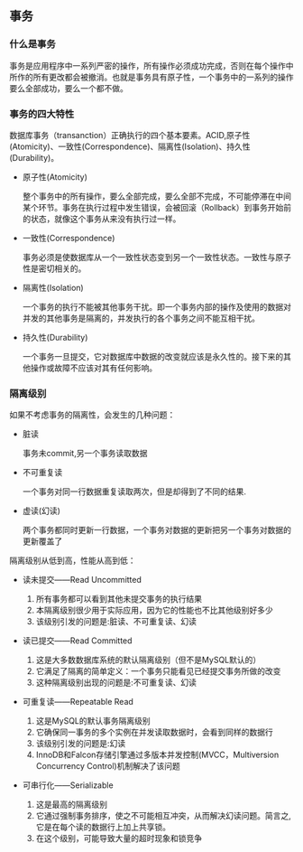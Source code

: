 ## 事务

### 什么是事务

事务是应用程序中一系列严密的操作，所有操作必须成功完成，否则在每个操作中所作的所有更改都会被撤消。也就是事务具有原子性，一个事务中的一系列的操作要么全部成功，要么一个都不做。

### 事务的四大特性 

数据库事务（transanction）正确执行的四个基本要素。ACID,原子性(Atomicity)、一致性(Correspondence)、隔离性(Isolation)、持久性(Durability)。

+ 原子性(Atomicity)

    整个事务中的所有操作，要么全部完成，要么全部不完成，不可能停滞在中间某个环节。事务在执行过程中发生错误，会被回滚（Rollback）到事务开始前的状态，就像这个事务从来没有执行过一样。

+ 一致性(Correspondence)

    事务必须是使数据库从一个一致性状态变到另一个一致性状态。一致性与原子性是密切相关的。

+ 隔离性(Isolation)

    一个事务的执行不能被其他事务干扰。即一个事务内部的操作及使用的数据对并发的其他事务是隔离的，并发执行的各个事务之间不能互相干扰。
    
+ 持久性(Durability)

    一个事务一旦提交，它对数据库中数据的改变就应该是永久性的。接下来的其他操作或故障不应该对其有任何影响。

### 隔离级别

如果不考虑事务的隔离性，会发生的几种问题：

+ 脏读

    事务未commit,另一个事务读取数据

+ 不可重复读

    一个事务对同一行数据重复读取两次，但是却得到了不同的结果.

+ 虚读(幻读)

    两个事务都同时更新一行数据，一个事务对数据的更新把另一个事务对数据的更新覆盖了

隔离级别从低到高，性能从高到低：

+ 读未提交——Read Uncommitted

    1. 所有事务都可以看到其他未提交事务的执行结果
    2. 本隔离级别很少用于实际应用，因为它的性能也不比其他级别好多少
    3. 该级别引发的问题是:脏读、不可重复读、幻读

+ 读已提交——Read Committed

    1. 这是大多数数据库系统的默认隔离级别（但不是MySQL默认的）
    2. 它满足了隔离的简单定义：一个事务只能看见已经提交事务所做的改变
    3. 这种隔离级别出现的问题是:不可重复读、幻读

+ 可重复读——Repeatable Read

    1. 这是MySQL的默认事务隔离级别
    2. 它确保同一事务的多个实例在并发读取数据时，会看到同样的数据行
    3. 该级别引发的问题是:幻读
    4. InnoDB和Falcon存储引擎通过多版本并发控制(MVCC，Multiversion Concurrency Control)机制解决了该问题

+ 可串行化——Serializable
    
    1. 这是最高的隔离级别
    2. 它通过强制事务排序，使之不可能相互冲突，从而解决幻读问题。简言之,它是在每个读的数据行上加上共享锁。
    3. 在这个级别，可能导致大量的超时现象和锁竞争
